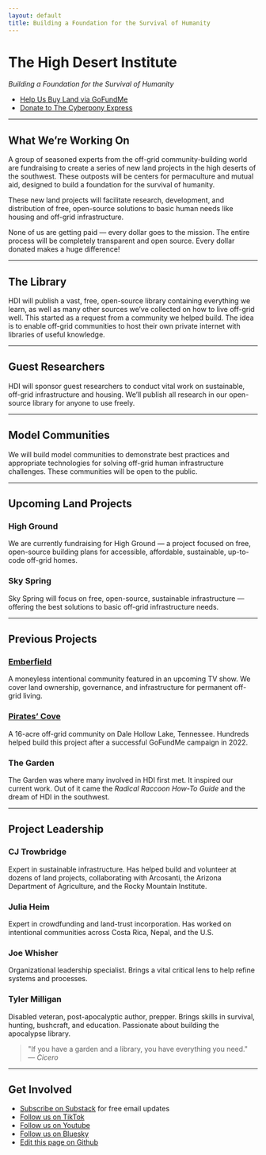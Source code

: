 ```yaml
---
layout: default
title: Building a Foundation for the Survival of Humanity
---
```


# The High Desert Institute

*Building a Foundation for the Survival of Humanity*

- [Help Us Buy Land via GoFundMe](https://gofundme.com)  
- [Donate to The Cyberpony Express](https://www.gofundme.com)

---

## What We’re Working On

A group of seasoned experts from the off-grid community-building world are fundraising to create a series of new land projects in the high deserts of the southwest. These outposts will be centers for permaculture and mutual aid, designed to build a foundation for the survival of humanity.

These new land projects will facilitate research, development, and distribution of free, open-source solutions to basic human needs like housing and off-grid infrastructure.

None of us are getting paid — every dollar goes to the mission. The entire process will be completely transparent and open source. Every dollar donated makes a huge difference!

---

## The Library

HDI will publish a vast, free, open-source library containing everything we learn, as well as many other sources we’ve collected on how to live off-grid well. This started as a request from a community we helped build. The idea is to enable off-grid communities to host their own private internet with libraries of useful knowledge.

---

## Guest Researchers

HDI will sponsor guest researchers to conduct vital work on sustainable, off-grid infrastructure and housing. We’ll publish all research in our open-source library for anyone to use freely.

---

## Model Communities

We will build model communities to demonstrate best practices and appropriate technologies for solving off-grid human infrastructure challenges. These communities will be open to the public.

---

## Upcoming Land Projects

### High Ground

We are currently fundraising for High Ground — a project focused on free, open-source building plans for accessible, affordable, sustainable, up-to-code off-grid homes.

### Sky Spring

Sky Spring will focus on free, open-source, sustainable infrastructure — offering the best solutions to basic off-grid infrastructure needs.

---

## Previous Projects

### [Emberfield](https://emberfield.org)

A moneyless intentional community featured in an upcoming TV show. We cover land ownership, governance, and infrastructure for permanent off-grid living.

### [Pirates’ Cove](https://www.peoplesprojectearth.org)

A 16-acre off-grid community on Dale Hollow Lake, Tennessee. Hundreds helped build this project after a successful GoFundMe campaign in 2022.

### The Garden

The Garden was where many involved in HDI first met. It inspired our current work. Out of it came the *Radical Raccoon How-To Guide* and the dream of HDI in the southwest.

---

## Project Leadership

### CJ Trowbridge

Expert in sustainable infrastructure. Has helped build and volunteer at dozens of land projects, collaborating with Arcosanti, the Arizona Department of Agriculture, and the Rocky Mountain Institute.

### Julia Heim

Expert in crowdfunding and land-trust incorporation. Has worked on intentional communities across Costa Rica, Nepal, and the U.S.

### Joe Whisher

Organizational leadership specialist. Brings a vital critical lens to help refine systems and processes.

### Tyler Milligan

Disabled veteran, post-apocalyptic author, prepper. Brings skills in survival, hunting, bushcraft, and education. Passionate about building the apocalypse library.

> "If you have a garden and a library, you have everything you need."  
> — *Cicero*

---

## Get Involved

- [Subscribe on Substack](https://highdesertinstitute.substack.com) for free email updates
- [Follow us on TikTok](https://www.tiktok.com/@highdesertinstitute)
- [Follow us on Youtube](https://www.youtube.com/@HighDesertInstitute)
- [Follow us on Bluesky](https://bsky.app/profile/highdesertinstitute.org)
- [Edit this page on Github](https://github.com/High-Desert-Institute/HighDesertInstitute.org/blob/main/index.md)
